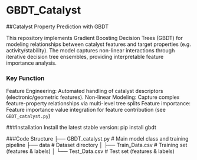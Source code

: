 # GBDT_Catalyst

##Catalyst Property Prediction with GBDT

This repository implements Gradient Boosting Decision Trees (GBDT) for modeling relationships between catalyst features and target properties (e.g. activity/stability). The model captures non-linear interactions through iterative decision tree ensembles, providing interpretable feature importance analysis.

### Key Function
Feature Engineering: Automated handling of catalyst descriptors (electronic/geometric features).
Non-linear Modeling: Capture complex feature-property relationships via multi-level tree splits
Feature importance: Feature importance value integration for feature contribution (see `GBDT_catalyst.py`)

###Installation
Install the latest stable version: pip install gbdt

###Code Structure
├── GBDT_catalyst.py              # Main model class and training pipeline
├── data                 # Dataset directory
│   ├── Train_Data.csv   # Training set (features & labels)
│   └── Test_Data.csv    # Test set (features & labels)
